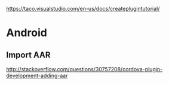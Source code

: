 https://taco.visualstudio.com/en-us/docs/createplugintutorial/

# Android
## Import AAR 
http://stackoverflow.com/questions/30757208/cordova-plugin-development-adding-aar
